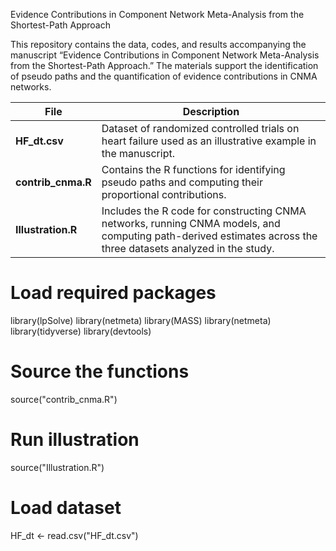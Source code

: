 Evidence Contributions in Component Network Meta-Analysis from the Shortest-Path Approach

This repository contains the data, codes, and results accompanying the manuscript
“Evidence Contributions in Component Network Meta-Analysis from the Shortest-Path Approach.”
The materials support the identification of pseudo paths and the quantification of evidence contributions in CNMA networks.

| File               | Description                                                                                                                                                    |
| ------------------ | -------------------------------------------------------------------------------------------------------------------------------------------------------------- |
| **HF_dt.csv**      | Dataset of randomized controlled trials on heart failure used as an illustrative example in the manuscript.                                                    |
| **contrib_cnma.R** | Contains the R functions for identifying pseudo paths and computing their proportional contributions.       |
| **Illustration.R** | Includes the R code for constructing CNMA networks, running CNMA models, and computing path-derived estimates across the three datasets analyzed in the study. |

# Load required packages
library(lpSolve)
library(netmeta)
library(MASS)
library(netmeta)
library(tidyverse)
library(devtools)

# Source the functions
source("contrib_cnma.R")

# Run illustration
source("Illustration.R")

# Load dataset
HF_dt <- read.csv("HF_dt.csv")

